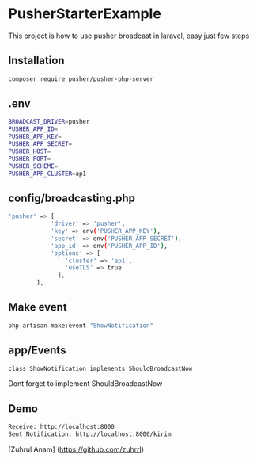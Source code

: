 # PusherStarterExample

This project is how to use pusher broadcast in laravel, easy just few steps

## Installation
```sh
composer require pusher/pusher-php-server
```

## .env
```sh
BROADCAST_DRIVER=pusher
PUSHER_APP_ID=
PUSHER_APP_KEY=
PUSHER_APP_SECRET=
PUSHER_HOST=
PUSHER_PORT=
PUSHER_SCHEME=
PUSHER_APP_CLUSTER=ap1
```

## config/broadcasting.php
```sh
'pusher' => [
            'driver' => 'pusher',
            'key' => env('PUSHER_APP_KEY'),
            'secret' => env('PUSHER_APP_SECRET'),
            'app_id' => env('PUSHER_APP_ID'),
            'options' => [
                'cluster' => 'ap1',
                'useTLS' => true
              ],
        ],
```

## Make event
```sh
php artisan make:event "ShowNotification"
```

## app/Events
```sh
class ShowNotification implements ShouldBroadcastNow
```
Dont forget to implement ShouldBroadcastNow

## Demo
```sh
Receive: http://localhost:8000
Sent Notification: http://localhost:8000/kirim
```

[Zuhrul Anam] (https://github.com/zuhrrl)